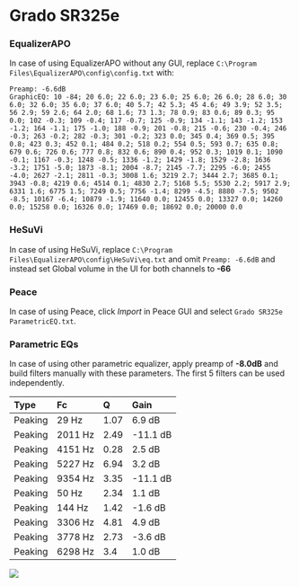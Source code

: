 # Grado SR325e

### EqualizerAPO
In case of using EqualizerAPO without any GUI, replace `C:\Program Files\EqualizerAPO\config\config.txt`
with:
```
Preamp: -6.6dB
GraphicEQ: 10 -84; 20 6.0; 22 6.0; 23 6.0; 25 6.0; 26 6.0; 28 6.0; 30 6.0; 32 6.0; 35 6.0; 37 6.0; 40 5.7; 42 5.3; 45 4.6; 49 3.9; 52 3.5; 56 2.9; 59 2.6; 64 2.0; 68 1.6; 73 1.3; 78 0.9; 83 0.6; 89 0.3; 95 0.0; 102 -0.3; 109 -0.4; 117 -0.7; 125 -0.9; 134 -1.1; 143 -1.2; 153 -1.2; 164 -1.1; 175 -1.0; 188 -0.9; 201 -0.8; 215 -0.6; 230 -0.4; 246 -0.3; 263 -0.2; 282 -0.3; 301 -0.2; 323 0.0; 345 0.4; 369 0.5; 395 0.8; 423 0.3; 452 0.1; 484 0.2; 518 0.2; 554 0.5; 593 0.7; 635 0.8; 679 0.6; 726 0.6; 777 0.8; 832 0.6; 890 0.4; 952 0.3; 1019 0.1; 1090 -0.1; 1167 -0.3; 1248 -0.5; 1336 -1.2; 1429 -1.8; 1529 -2.8; 1636 -3.2; 1751 -5.0; 1873 -8.1; 2004 -8.7; 2145 -7.7; 2295 -6.0; 2455 -4.0; 2627 -2.1; 2811 -0.3; 3008 1.6; 3219 2.7; 3444 2.7; 3685 0.1; 3943 -0.8; 4219 0.6; 4514 0.1; 4830 2.7; 5168 5.5; 5530 2.2; 5917 2.9; 6331 1.6; 6775 1.5; 7249 0.5; 7756 -1.4; 8299 -4.5; 8880 -7.5; 9502 -8.5; 10167 -6.4; 10879 -1.9; 11640 0.0; 12455 0.0; 13327 0.0; 14260 0.0; 15258 0.0; 16326 0.0; 17469 0.0; 18692 0.0; 20000 0.0
```

### HeSuVi
In case of using HeSuVi, replace `C:\Program Files\EqualizerAPO\config\HeSuVi\eq.txt` and omit `Preamp:
-6.6dB` and instead set Global volume in the UI for both channels to **-66**

### Peace
In case of using Peace, click *Import* in Peace GUI and select `Grado SR325e ParametricEQ.txt`.

### Parametric EQs
In case of using other parametric equalizer, apply preamp of **-8.0dB** and build filters manually with
these parameters. The first 5 filters can be used independently.

| Type    | Fc      |    Q | Gain     |
|:--------|:--------|:-----|:---------|
| Peaking | 29 Hz   | 1.07 | 6.9 dB   |
| Peaking | 2011 Hz | 2.49 | -11.1 dB |
| Peaking | 4151 Hz | 0.28 | 2.5 dB   |
| Peaking | 5227 Hz | 6.94 | 3.2 dB   |
| Peaking | 9354 Hz | 3.35 | -11.1 dB |
| Peaking | 50 Hz   | 2.34 | 1.1 dB   |
| Peaking | 144 Hz  | 1.42 | -1.6 dB  |
| Peaking | 3306 Hz | 4.81 | 4.9 dB   |
| Peaking | 3778 Hz | 2.73 | -3.6 dB  |
| Peaking | 6298 Hz | 3.4  | 1.0 dB   |

![](https://raw.githubusercontent.com/jaakkopasanen/AutoEq/master/results/innerfidelity/sbaf-serious/Grado%20SR325e/Grado%20SR325e.png)